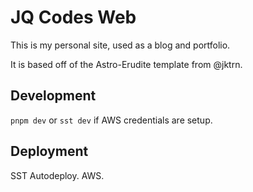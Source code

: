 # JQ Codes Web

This is my personal site, used as a blog and portfolio.

It is based off of the Astro-Erudite template from @jktrn.

## Development

`pnpm dev` or `sst dev` if AWS credentials are setup.

## Deployment

SST Autodeploy. AWS.
